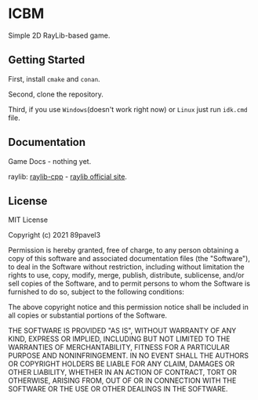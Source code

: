 ICBM
===========
Simple 2D RayLib-based game.

Getting Started
----------
First, install `cmake` and `conan`.

Second, clone the repository.

Third, if you use `Windows`(doesn't work right now) or `Linux` just run `idk.cmd` file. 

Documentation
----------
Game Docs - nothing yet.

raylib: [raylib-cpp](https://github.com/RobLoach/raylib-cpp) - [raylib official site](https://www.raylib.com/index.html).

License
----------
MIT License

Copyright (c) 2021 89pavel3

Permission is hereby granted, free of charge, to any person obtaining a copy
of this software and associated documentation files (the "Software"), to deal
in the Software without restriction, including without limitation the rights
to use, copy, modify, merge, publish, distribute, sublicense, and/or sell
copies of the Software, and to permit persons to whom the Software is
furnished to do so, subject to the following conditions:

The above copyright notice and this permission notice shall be included in all
copies or substantial portions of the Software.

THE SOFTWARE IS PROVIDED "AS IS", WITHOUT WARRANTY OF ANY KIND, EXPRESS OR
IMPLIED, INCLUDING BUT NOT LIMITED TO THE WARRANTIES OF MERCHANTABILITY,
FITNESS FOR A PARTICULAR PURPOSE AND NONINFRINGEMENT. IN NO EVENT SHALL THE
AUTHORS OR COPYRIGHT HOLDERS BE LIABLE FOR ANY CLAIM, DAMAGES OR OTHER
LIABILITY, WHETHER IN AN ACTION OF CONTRACT, TORT OR OTHERWISE, ARISING FROM,
OUT OF OR IN CONNECTION WITH THE SOFTWARE OR THE USE OR OTHER DEALINGS IN THE
SOFTWARE.
